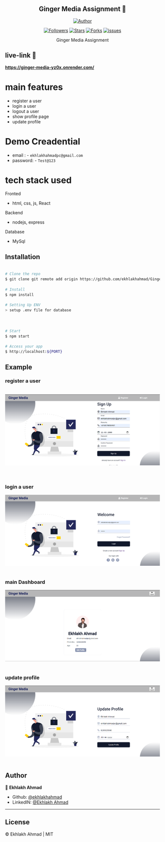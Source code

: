 <h2 align='center'>Ginger Media Assignment 📃</h2>
<p align="center">
<a href="https://github.com/ekhlakhahmad/"><img title="Author" src="https://img.shields.io/badge/Author-ekhlakhahmad--red.svg?style=for-the-badge&logo=github"></a>
</p>

<p align="center">
<a href="https://github.com/ekhlakhahmad"><img title="Followers" src="https://img.shields.io/github/followers/ekhlakhahmad?color=teal&style=flat-square"></a>
<a href="https://github.com/ekhlakhahmad/Ginger-Media-Group-Assignment.git/stargazers/"><img title="Stars" src="https://img.shields.io/github/stars/ekhlakhahmad/Ginger-Media-Group-Assignment.gitt?color=brown&style=flat-square"></a>
<a href="https://github.com/ekhlakhahmad/Ginger-Media-Group-Assignment.git/network/members"><img title="Forks" src="https://img.shields.io/github/forks/Rahulkrsin/GingerMediaGroup_Assignment?color=lightgrey&style=flat-square"></a>
<a href="https://github.com/ekhlakhahmad/Ginger-Media-Group-Assignment.git/issues"><img title="issues" src="https://img.shields.io/github/issues/ekhlakhahmad/Ginger-Media-Group-Assignment.git?style=flat-square">
</a>

</p>

<p align="center">
    Ginger Media Assignment
</p>

## live-link 🔗

<a target="_blank" href="https://ginger-media-yz0x.onrender.com/"><b>https://ginger-media-yz0x.onrender.com/</b></a>

# main features

- register a user
- login a user
- logout a user
- show profile page
- update profile

# Demo Creadential

- email : - `ekhlakhahmadpc@gmail.com`
- password: - `Test@123`

# tech stack used

Fronted

- html, css, js, React

Backend

- nodejs, express

Database

- MySql

## Installation

```sh

# Clone the repo
$ git clone git remote add origin https://github.com/ekhlakhahmad/Ginger-Media-Group-Assignment.git

# Install
$ npm install

# Setting Up ENV
> setup .env file for database



# Start
$ npm start

# Access your app
$ http://localhost:${PORT}

```

## Example

### register a user

<br/>
<div align="center">
  <img  src="./example/signup.png" />
</div>
<br/>
<br/>

### login a user

<div align="center">
  <img  src="./example/singin.png" />
</div>
<br/>

### main Dashboard

<div align="center">
  <img  src="./example/profile.png" />
</div>
<br/>

### update profile

<div align="center">
  <img  src="./example/update_profile.png" />
</div>
<br/>

## Author

👤 **Ekhlakh Ahmad**

- Github: [@ekhlakhahmad](https://github.com/ekhlakhahmad/)
- LinkedIN: [@Ekhlakh Ahmad](https://www.linkedin.com/in/ekhlakhahmad/)

---

## License

&copy; Ekhlakh Ahmad | MIT
